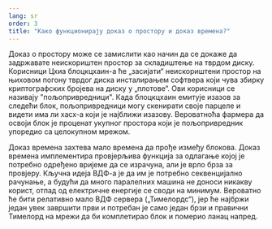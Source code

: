 ```yaml
---
lang: sr
order: 3
title: "Како функционирају доказ о простору и доказ времена?"
---
```


Доказ о простору може се замислити као начин да се докаже да задржавате неискориштен простор за складиштење на тврдом диску. Корисници Цхиа блоцкцхаин-а ће „засијати“ неискориштени простор на њиховом погону тврдог диска инсталирањем софтвера који чува збирку криптографских бројева на диску у „плотове“. Ови корисници се називају "пољопривредници". Када блоцкцхаин емитује изазов за следећи блок, пољопривредници могу скенирати своје парцеле и видети има ли хасх-а који је најближи изазову. Вероватноћа фармера да освоји блок је проценат укупног простора који је пољопривредник упоредио са целокупном мрежом.

Доказ времена захтева мало времена да прође између блокова. Доказ времена имплементира провјерљива функција за одлагање којој је потребно одређено вријеме да се израчуна, али је врло брза за провјеру. Кључна идеја ВДФ-а је да им је потребно секвенцијално рачунање, а будући да много паралелних машина не доноси никакву корист, отпад од електричне енергије се своди на минимум. Вероватно ће бити релативно мало ВДФ сервера („Тимелордс“), јер ће најбржи један увек завршити први и потребан је само један брзи и правични Тимелорд на мрежи да би комплетирао блок и померио ланац напред.

